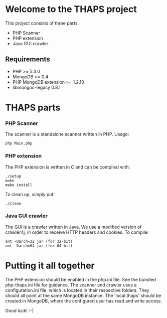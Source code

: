 # Welcome to the THAPS project

This project consists of three parts:

* PHP Scanner
* PHP extension
* Java GUI crawler

## Requirements

 * PHP >= 5.3.0
 * MongoDB >= 0.4
 * PHP MongoDB extension >= 1.2.10
 * libmongoc-legacy 0.8.1

# THAPS parts

### PHP Scanner
The scanner is a standalone scanner written in PHP. Usage:

    php Main.php

### PHP extension
The PHP extension is written in C and can be compiled with:

    ./setup
    make
    make install

To clean up, simply put:

    ./clean

### Java GUI crawler
The GUI is a crawler written in Java. We use a modified version of crawler4j, in order to receive HTTP headers and cookies. To compile:

    ant -Darch=32 jar (for 32-bit)
    ant -Darch=64 jar (for 64-bit)
    
# Putting it all together

The PHP extension should be enabled in the php.ini file. See the bundled php-thaps.ini file for guidance.
The scanner and crawler uses a configuration.ini file, which is located in their respective folders.
They should all point at the same MongoDB instance.
The 'local.thaps' should be created in MongoDB, where the configured user has read and write access.

Good luck! :-)